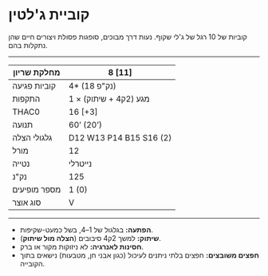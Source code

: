 # קוביית ג'לטין

קוביות של 10 רגל של ג'לי שקוף. נעות דרך מבוכים, סופגות פסולת ויצורים חיים שהן נתקלות בהם.

------

| מחלקת שריון     | 8 [11]                      |
| ---------------- | --------------------------- |
| קוביות פגיעה     | 4* (18 נק"פ)                |
| התקפות          | 1 × מגע (2ק4 + שיתוק)       |
| THAC0            | 16 [+3]                     |
| תנועה           | 60’ (20’)                   |
| גלגולי הצלה     | D12 W13 P14 B15 S16 (2)     |
| מורל            | 12                          |
| נטייה           | נייטרלי                     |
| נק"נ            | 125                         |
| מספר מופיעים    | 1 (0)                       |
| סוג אוצר        | V                           |

------

- **הפתעה:** בגלגול של 1–4, בשל כמעט-שקיפות.
- **שיתוק:** למשך 2ק4 סיבובים (**הצלה מול שיתוק**).
- **חסינות לאנרגיה:** לא ניזוקות מקור או ברק.
- **חפצים משובצים:** חפצים בלתי ניתנים לעיכול (כגון אבני חן, מטבעות) נישאים בתוך הקובייה.